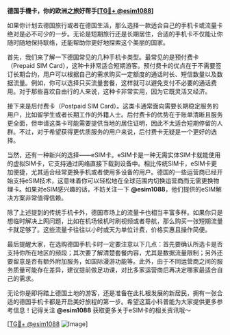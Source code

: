 **德国手機卡，你的欧洲之旅好帮手[[TG💪+ @esim1088](https://t.me/s/esim1088)]**

如果你计划去德国旅行或者在德国生活，那么选择一款适合自己的手机卡或流量卡绝对是必不可少的一步。无论是短期旅行还是长期居住，合适的手机卡不仅能让你随时随地保持联络，还能帮助你更好地探索这个美丽的国家。

首先，我们来了解一下德国常见的几种手机卡类型。最常见的是预付费卡（Prepaid SIM Card），这种卡非常适合短期游客。预付费卡的优点在于不需要签订长期合约，用户可以根据自己的需求购买一定额度的通话时长、短信数量以及数据流量。例如，你可以选择只买流量套餐，这样就可以避免支付不必要的通话费用。对于那些喜欢自由行的人来说，这种卡非常实用，因为它既灵活又经济。

接下来是后付费卡（Postpaid SIM Card）。这类卡通常面向需要长期稳定服务的用户，比如留学生或者长期工作的外籍人士。后付费卡的优势在于账单清晰且服务更全面，但申请这类卡可能需要提供当地的居住证明，因此不太适合短期停留的人群。不过，对于希望获得更优质服务的用户来说，后付费卡无疑是一个更好的选择。

当然，还有一种新兴的选择——eSIM卡。eSIM卡是一种无需实体SIM卡就能使用的虚拟SIM卡，它支持通过网络直接下载到设备中。相比传统SIM卡，eSIM卡更加便捷，尤其适合经常更换手机或者使用多设备的用户。德国的一些运营商已经开始支持eSIM技术，这意味着你可以轻松地在全球范围内切换运营商而无需更换物理卡。如果对eSIM感兴趣的话，不妨关注一下 **@esim1088**，他们提供的eSIM解决方案非常值得信赖。

除了上述提到的传统手机卡外，德国市场上的流量卡也相当丰富多样。如果你只是想临时解决上网问题，比如在机场候机时刷视频或者导航，那么购买一张短期流量卡就足够了。这些流量卡往往以小时或天为单位计费，价格实惠且操作简便。

最后提醒大家，在选购德国手机卡时一定要注意以下几点：首先要确认所选卡是否支持你所在地区的频段；其次要了解清楚套餐内容，尤其是数据流量限制；另外还要留意是否有额外附加服务，如国际漫游功能等。此外，由于不同运营商之间的服务质量可能存在差异，建议提前做足功课，对比多家运营商后再决定哪家最适合自己的需求。

无论你是即将踏上德国土地的游客，还是准备在此扎根发展的新居民，拥有一张合适的德国手机卡都是开启美好旅程的第一步。希望这篇小科普能为大家提供更多参考信息！记得关注 **@esim1088** 获取更多关于eSIM卡的相关资讯哦～ 

[[TG💪+ @esim1088](https://t.me/s/esim1088) ![Image](https://i.postimg.cc/4NQfJmqS/Snipaste-2025-05-13-00-14-12.png)]